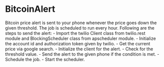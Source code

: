 # BitcoinAlert
Bitcoin price alert is sent to your phone whenever the price goes down the given threshold. The job is scheduled to run every hour. Following are the steps to send the alert:
	- Import the twilio Client class from twilio.rest module and BlockingScheduler class from apscheduler module.
	- Initialize the account id and authorization token given by twilio.
	- Get the current price via google search.
	- Initialize the client for the alert.
	- Check for the threshold value.
	- Send the alert to the given phone if the condition is met.
	- Schedule the job.
	- Start the scheduler.
